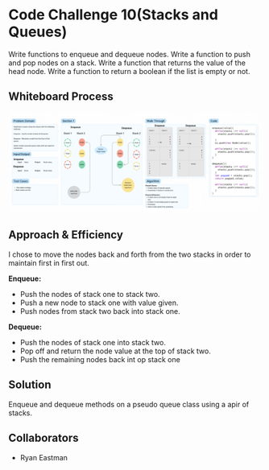  # Code Challenge 10(Stacks and Queues)

Write functions to enqueue and dequeue nodes.
Write a function to push and pop nodes on a stack.
Write a function that returns the value of the head node.
Write a function to return a boolean if the list is empty or not.

## Whiteboard Process

![Code Challenge 11](../../assets/CC11Whiteboard.png)

## Approach & Efficiency  

I chose to move the nodes back and forth from the two stacks in order to maintain first in first out.

**Enqueue:**

- Push the nodes of stack one to stack two.
- Push a new node to stack one with value given.
- Push nodes from stack two back into stack one.  

**Dequeue:**

- Push the nodes of stack one into stack two.
- Pop off and return the node value at the top of stack two.
- Push the remaining nodes back int op stack one

## Solution

Enqueue and dequeue methods on a pseudo queue class using a apir of stacks.  

## Collaborators

- Ryan Eastman
